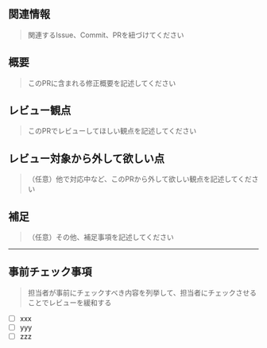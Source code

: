 ## 関連情報
> 関連するIssue、Commit、PRを紐づけてください

## 概要
> このPRに含まれる修正概要を記述してください

## レビュー観点
> このPRでレビューしてほしい観点を記述してください

## レビュー対象から外して欲しい点
> （任意）他で対応中など、このPRから外して欲しい観点を記述してください

## 補足
> （任意）その他、補足事項を記述してください

---
## 事前チェック事項
> 担当者が事前にチェックすべき内容を列挙して、担当者にチェックさせることでレビューを緩和する
* [ ] xxx
* [ ] yyy
* [ ] zzz
